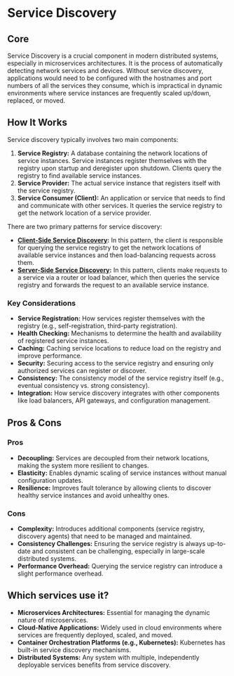 # Service Discovery

## Core

Service Discovery is a crucial component in modern distributed systems, especially in microservices architectures. It is the process of automatically detecting network services and devices. Without service discovery, applications would need to be configured with the hostnames and port numbers of all the services they consume, which is impractical in dynamic environments where service instances are frequently scaled up/down, replaced, or moved.

## How It Works

Service discovery typically involves two main components:

1.  **Service Registry:** A database containing the network locations of service instances. Service instances register themselves with the registry upon startup and deregister upon shutdown. Clients query the registry to find available service instances.
2.  **Service Provider:** The actual service instance that registers itself with the service registry.
3.  **Service Consumer (Client):** An application or service that needs to find and communicate with other services. It queries the service registry to get the network location of a service provider.

There are two primary patterns for service discovery:

-   **[Client-Side Service Discovery](./client-side-discovery/README.md):** In this pattern, the client is responsible for querying the service registry to get the network locations of available service instances and then load-balancing requests across them.
-   **[Server-Side Service Discovery](./server-side-discovery/README.md):** In this pattern, clients make requests to a service via a router or load balancer, which then queries the service registry and forwards the request to an available service instance.

### Key Considerations

-   **Service Registration:** How services register themselves with the registry (e.g., self-registration, third-party registration).
-   **Health Checking:** Mechanisms to determine the health and availability of registered service instances.
-   **Caching:** Caching service locations to reduce load on the registry and improve performance.
-   **Security:** Securing access to the service registry and ensuring only authorized services can register or discover.
-   **Consistency:** The consistency model of the service registry itself (e.g., eventual consistency vs. strong consistency).
-   **Integration:** How service discovery integrates with other components like load balancers, API gateways, and configuration management.

## Pros & Cons

### Pros

-   **Decoupling:** Services are decoupled from their network locations, making the system more resilient to changes.
-   **Elasticity:** Enables dynamic scaling of service instances without manual configuration updates.
-   **Resilience:** Improves fault tolerance by allowing clients to discover healthy service instances and avoid unhealthy ones.

### Cons

-   **Complexity:** Introduces additional components (service registry, discovery agents) that need to be managed and maintained.
-   **Consistency Challenges:** Ensuring the service registry is always up-to-date and consistent can be challenging, especially in large-scale distributed systems.
-   **Performance Overhead:** Querying the service registry can introduce a slight performance overhead.

## Which services use it?

-   **Microservices Architectures:** Essential for managing the dynamic nature of microservices.
-   **Cloud-Native Applications:** Widely used in cloud environments where services are frequently deployed, scaled, and moved.
-   **Container Orchestration Platforms (e.g., Kubernetes):** Kubernetes has built-in service discovery mechanisms.
-   **Distributed Systems:** Any system with multiple, independently deployable services benefits from service discovery.
